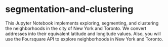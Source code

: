 # segmentation-and-clustering
This Jupyter Notebook implements exploring, segmenting, and clustering the neighborhoods in the city of New York and Toronto. We convert addresses into their equivalent latitude and longitude values. Also, you will use the Foursquare API to explore neighborhoods in New York and Toronto.
